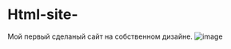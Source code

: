 # Html-site-
Мой первый сделаный сайт на собственном дизайне. 
![image](https://user-images.githubusercontent.com/86912317/124381286-5acfbb80-dcca-11eb-8e0b-159228019b7f.png)

